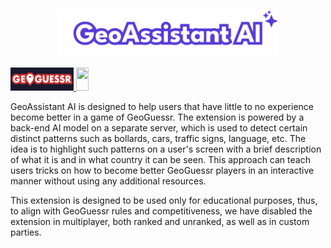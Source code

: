 <p align="center">
  <img width="70%" src="./readme_helpers/logo.svg">
</p>

<p>
  <a href="https://www.geoguessr.com/">
    <img width="20%" height="37px" src="./readme_helpers/GeoGuessr_Logo.svg">
  </a>
  <a>
    <img width="20%" height="37px" src="https://img.shields.io/badge/Video%20Presentation-44489f?style=for-the-badge"
  </a>
</p>



GeoAssistant AI is designed to help users that have little to no experience become better in a game of GeoGuessr. The extension is powered by a back-end AI model on a separate server, which is used to detect certain distinct patterns such as bollards, cars, traffic signs, language, etc. The idea is to highlight such patterns on a user's screen with a brief description of what it is and in what country it can be seen. This approach can teach users tricks on how to become better GeoGuessr players in an interactive manner without using any additional resources.

This extension is designed to be used only for educational purposes, thus, to align with GeoGuessr rules and competitiveness, we have disabled the extension in multiplayer, both ranked and unranked, as well as in custom parties.
